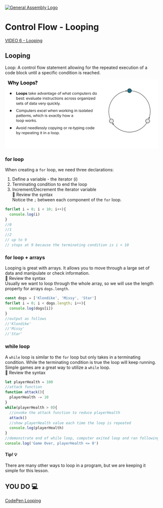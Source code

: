 [![General Assembly Logo](https://camo.githubusercontent.com/1a91b05b8f4d44b5bbfb83abac2b0996d8e26c92/687474703a2f2f692e696d6775722e636f6d2f6b6538555354712e706e67)](https://generalassemb.ly)
# Control Flow - Looping

[VIDEO 6 - Looping](https://generalassembly.zoom.us/rec/share/fLZsqqyvNd0o-vgDjREXTubzqPJZPjbejkS6ZxlZkfIo8ESkXsxovE79bzL3YP5P.qZRsmmcRclxb9UNF?startTime=1706741547000)<br>

## Looping

Loop: A control flow statement allowing for the repeated execution of a code block until a specific condition is reached.

![use for loops](../assets/why-loops.png)

### for loop


When creating a `for` loop, we need three declarations:

1. Define a variable - the iterator (i)
2. Terminating condition to end the loop
3. Increment/Decrement the iterator variable<br>
:mag_right: Review the syntax<br>
Notice the `;` between each component of the `for` loop.
```js
for(let i = 0; i < 10; i++){
  console.log(i)
}
//0
//1
//2
// up to 9
// stops at 9 because the terminating condition is i < 10
```

### for loop + arrays

Looping is great with arrays. It allows you to move through a large set of data and manipulate or check information.<br>
:mag_right: Review the syntax<br>
Usually we want to loop through the whole array, so we will use the length property for arrays `dogs.length`.
```js
const dogs = ['Klondike', 'Missy', 'Star']
for(let i = 0; i < dogs.length; i++){
  console.log(dogs[i])
}
//output as follows
//'Klondike'
//'Missy'
//'Star'
```

### while loop

A `while` loop is similar to the `for` loop but only takes in a terminating condition. While the terminating condition is true the loop will keep running.<br>
Simple games are a great way to utilize a `while` loop.<br>
:mag_right: Review the syntax<br>

```js
let playerHealth = 100
//attack function
function attack(){
  playerHealth -= 10
}
while(playerHealth > 0){
  //invoke the attack function to reduce playerHealth
  attack()
  //show playerHealth value each time the loop is repeated
  console.log(playerHealth)
}
//demonstrate end of while loop, computer exited loop and ran following console.log
console.log('Game Over, playerHealth <= 0')
```

#### Tip! :bulb:
There are many other ways to loop in a program, but we are keeping it simple for this lesson. 

## YOU DO :computer:

[CodePen Looping](https://codepen.io/Katie22/pen/bGOEaNj)